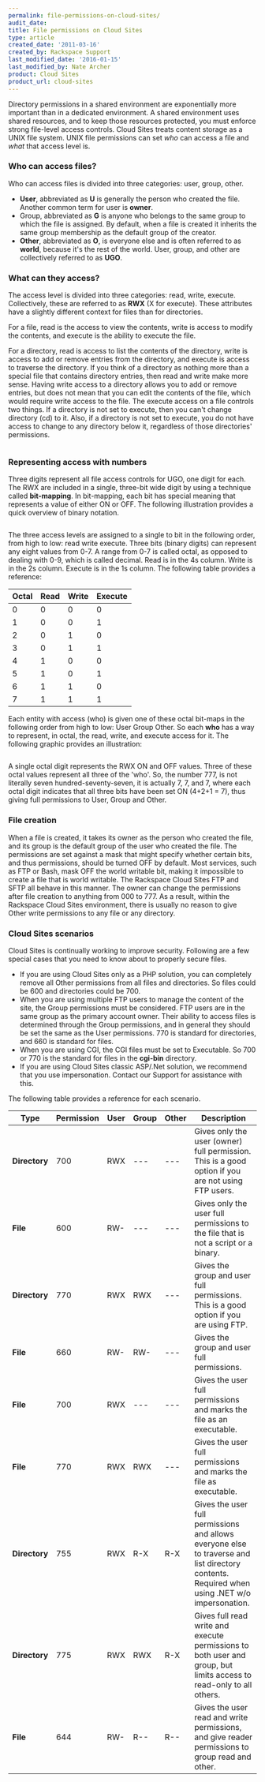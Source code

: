 ```yaml
---
permalink: file-permissions-on-cloud-sites/
audit_date:
title: File permissions on Cloud Sites
type: article
created_date: '2011-03-16'
created_by: Rackspace Support
last_modified_date: '2016-01-15'
last_modified_by: Nate Archer
product: Cloud Sites
product_url: cloud-sites
---
```


Directory permissions in a shared environment are exponentially more important than in a dedicated environment. A shared environment uses shared resources, and to keep those resources protected, you must enforce strong file-level access controls. Cloud Sites treats content storage as a UNIX file system. UNIX file permissions can set *who* can access a file and *what* that access level is.

### Who can access files?

Who can access files is divided into three categories: user, group, other.

-  **User**, abbreviated as **U** is generally the person who created the file. Another common term for user is **owner**.
-  Group, abbreviated as **G** is anyone who belongs to the same group to which the file is assigned. By default, when a file is created it inherits the same group membership as the default group of the creator.
-  **Other**, abbreviated as **O**, is everyone else and is often referred to as **world**, because it's the rest of the world. User, group, and other are collectively referred to as **UGO**.

### What can they access?

The access level is divided into three categories: read, write, execute. Collectively, these are referred to as **RWX** (X for execute). These attributes have a slightly different context for files than for directories.

For a file, read is the access to view the contents, write is access to modify the contents, and execute is the ability to execute the file.

For a directory, read is access to list the contents of the directory, write is access to add or remove entries from the directory, and execute is access to traverse the directory. If you think of a directory as nothing more than a special file that contains directory entries, then read and write make more sense. Having write access to a directory allows you to add or remove entries, but does not mean that you can edit the contents of the file, which would require write access to the file. The execute access on a file controls two things. If a directory is not set to execute, then you can't change directory (cd) to it. Also, if a directory is not set to execute, you do not have access to change to any directory below it, regardless of those directories' permissions.

<img src="{% asset_path cloud-sites/file-permissions-on-cloud-sites/fileperms1a.png %}" alt="" />

### Representing access with numbers

Three digits represent all file access controls for UGO, one digit for each. The RWX are included in a single, three-bit wide digit by using a technique called **bit-mapping**. In bit-mapping, each bit has special meaning that represents a value of either ON or OFF. The following illustration provides a quick overview of binary notation.

<img src="{% asset_path cloud-sites/file-permissions-on-cloud-sites/fileperms2.png %}" alt="" />

The three access levels are assigned to a single to bit in the following order, from high to low: read write execute. Three bits (binary digits) can represent any eight values from 0-7. A range from 0-7 is called octal, as opposed to dealing with 0-9, which is called decimal. Read is in the 4s column. Write is in the 2s column. Execute is in the 1s column. The following table provides a reference:

| Octal | Read | Write | Execute |
| ----- | ---- | ----- | ------- |
| 0 | 0 | 0 | 0 |
| 1 | 0 | 0 | 1 |
| 2 | 0 | 1 | 0 |
| 3 | 0 | 1 | 1 |
| 4 | 1 | 0 | 0 |
| 5 | 1 | 0 | 1 |
| 6 | 1 | 1 | 0 |
| 7 | 1 | 1 | 1 |

Each entity with access (who) is given one of these octal bit-maps in the following order from high to low: User Group Other. So each **who** has a way to represent, in octal, the read, write, and execute access for it. The following graphic provides an illustration:

<img src="{% asset_path cloud-sites/file-permissions-on-cloud-sites/fileperms3.png %}" alt="" />

A single octal digit represents the RWX ON and OFF values. Three of these octal values represent all three of the 'who'. So, the number 777, is not literally seven hundred-seventy-seven, it is actually 7, 7, and 7, where each octal digit indicates that all three bits have been set ON (4+2+1 = 7), thus giving full permissions to User, Group and Other.

### File creation

When a file is created, it takes its owner as the person who created the file, and its group is the default group of the user who created the file. The permissions are set against a mask that might specify whether certain bits, and thus permissions, should be turned OFF by default. Most services, such as FTP or Bash, mask OFF the world writable bit, making it impossible to create a file that is world writable. The Rackspace Cloud Sites FTP and SFTP all behave in this manner. The owner can change the permissions after file creation to anything from 000 to 777. As a result, within the Rackspace Cloud Sites environment, there is usually no reason to give Other write permissions to any file or any directory.

### Cloud Sites scenarios

Cloud Sites is continually working to improve security. Following are a few special cases that you need to know about to properly secure files.

-  If you are using Cloud Sites only as a PHP solution, you can completely remove all Other permissions from all files and directories. So files could be 600 and directories could be 700.
-  When you are using multiple FTP users to manage the content of the site, the Group permissions must be considered. FTP users are in the same group as the primary account owner. Their ability to access files is determined through the Group permissions, and in general they should be set the same as the User permissions. 770 is standard for directories, and 660 is standard for files.
-  When you are using CGI, the CGI files must be set to Executable. So 700 or 770 is the standard for files in the **cgi-bin** directory.
-  If you are using Cloud Sites classic ASP/.Net solution, we recommend that you use impersonation. Contact our Support for assistance with this.

The following table provides a reference for each scenario.

| Type | Permission | User | Group | Other | Description |
| ---- | ---------- | ---- | ----- | ----- | ----------- |
| **Directory** | 700 | RWX | --- | --- | Gives only the user (owner) full permission. This is a good option if you are not using FTP users. |
| **File** | 600 | RW- | --- | --- | Gives only the user full permissions to the file that is not a script or a binary. |
| **Directory** | 770 | RWX | RWX | --- | Gives the group and user full permissions. This is a good option if you are using FTP. |
| **File** | 660 | RW- | RW- | --- | Gives the group and user full permissions. |
| **File** | 700 | RWX | --- | --- | Gives the user full permissions and marks the file as an executable. |
| **File** | 770 | RWX | RWX | --- | Gives the user full permissions and marks the file as executable. |
| **Directory** | 755 | RWX | R-X | R-X | Gives the user full permissions and allows everyone else to traverse and list directory contents. Required when using .NET w/o impersonation. |
| **Directory** | 775	 | RWX | RWX | R-X | Gives full read write and execute permissions to both user and group, but limits access to read-only to all others. |
| **File** | 644 | RW- | R-- | R-- | Gives the user read and write permissions, and give reader permissions to group read and other. |
